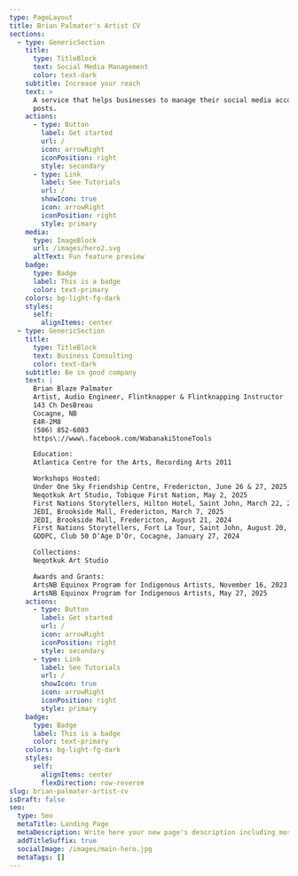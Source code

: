 ```yaml
---
type: PageLayout
title: Brian Palmater's Artist CV
sections:
  - type: GenericSection
    title:
      type: TitleBlock
      text: Social Media Management
      color: text-dark
    subtitle: Increase your reach
    text: >
      A service that helps businesses to manage their social media accounts and
      posts.
    actions:
      - type: Button
        label: Get started
        url: /
        icon: arrowRight
        iconPosition: right
        style: secondary
      - type: Link
        label: See Tutorials
        url: /
        showIcon: true
        icon: arrowRight
        iconPosition: right
        style: primary
    media:
      type: ImageBlock
      url: /images/hero2.svg
      altText: Fun feature preview
    badge:
      type: Badge
      label: This is a badge
      color: text-primary
    colors: bg-light-fg-dark
    styles:
      self:
        alignItems: center
  - type: GenericSection
    title:
      type: TitleBlock
      text: Business Consulting
      color: text-dark
    subtitle: Be in good company
    text: |
      Brian Blaze Palmater
      Artist, Audio Engineer, Flintknapper & Flintknapping Instructor
      143 Ch DesBreau
      Cocagne, NB
      E4R-2M8
      (506) 852-6083
      https\://www\.facebook.com/WabanakiStoneTools

      Education:
      Atlantica Centre for the Arts, Recording Arts 2011

      Workshops Hosted:
      Under One Sky Friendship Centre, Fredericton, June 26 & 27, 2025
      Neqotkuk Art Studio, Tobique First Nation, May 2, 2025
      First Nations Storytellers, Hilton Hotel, Saint John, March 22, 2025
      JEDI, Brookside Mall, Fredericton, March 7, 2025
      JEDI, Brookside Mall, Fredericton, August 21, 2024
      First Nations Storytellers, Fort La Tour, Saint John, August 20, 2024
      GDDPC, Club 50 D’Age D’Or, Cocagne, January 27, 2024

      Collections:
      Neqotkuk Art Studio

      Awards and Grants:
      ArtsNB Equinox Program for Indigenous Artists, November 16, 2023
      ArtsNB Equinox Program for Indigenous Artists, May 27, 2025
    actions:
      - type: Button
        label: Get started
        url: /
        icon: arrowRight
        iconPosition: right
        style: secondary
      - type: Link
        label: See Tutorials
        url: /
        showIcon: true
        icon: arrowRight
        iconPosition: right
        style: primary
    badge:
      type: Badge
      label: This is a badge
      color: text-primary
    colors: bg-light-fg-dark
    styles:
      self:
        alignItems: center
        flexDirection: row-reverse
slug: brian-palmater-artist-cv
isDraft: false
seo:
  type: Seo
  metaTitle: Landing Page
  metaDescription: Write here your new page's description including most relevant keywords.
  addTitleSuffix: true
  socialImage: /images/main-hero.jpg
  metaTags: []
---
```

